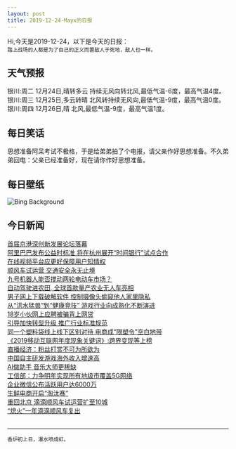 ```yaml
---
layout: post
title: 2019-12-24-Mayx的日报
---
```


Hi,今天是2019-12-24，以下是今天的日报：<br><small>
踏上战场的人都是为了自己的正义而置敌人于死地，敌人也一样。</small><!--more-->
## 天气预报
银川:周二 12月24日,晴转多云 持续无风向转北风,最低气温-6度，最高气温4度。<br>银川:周三 12月25日,多云转晴 北风转持续无风向,最低气温-9度，最高气温0度。<br>银川:周四 12月26日,晴 北风,最低气温-9度，最高气温1度。
## 每日笑话
思想准备阿呆考试不极格，于是给弟弟拍了个电报，请父亲作好思想准备。不久弟弟回电：父亲已经准备好，现在请你作好思想准备。
## 每日壁纸
![Bing Background](https://cn.bing.com/th?id=OHR.AiringGrievances_EN-US3147113419_1920x1080.jpg&rf=LaDigue_1920x1080.jpg&pid=hp "Gentoo penguins airing grievances in Antarctica (© Grafissimo/Getty Images)")
## 今日新闻

[首届京港深创新发展论坛落幕](http://it.people.com.cn/n1/2019/1224/c1009-31520292.html)   
[阿里巴巴发布公益时标准 将在杭州展开“时间银行”试点合作](http://it.people.com.cn/n1/2019/1224/c1009-31520178.html)   
[在线视频平台应更好保障用户知情权](http://it.people.com.cn/n1/2019/1224/c1009-31519946.html)   
[顺风车试运营 交通安全永无止境](http://it.people.com.cn/n1/2019/1224/c1009-31519420.html)   
[九号机器人能否搅动两轮电动车市场？](http://it.people.com.cn/n1/2019/1224/c1009-31519616.html)   
[自动驾驶进农田, 全球首款量产农业无人车亮相](http://it.people.com.cn/n1/2019/1224/c1009-31519838.html)   
[男子网上下载破解软件 控制摄像头偷窥他人家里隐私](http://it.people.com.cn/n1/2019/1224/c1009-31519917.html)   
[从“洪水猛兽”到“健康竞技” 游戏行业向成熟化不断演进](http://it.people.com.cn/n1/2019/1224/c1009-31519933.html)   
[18岁小伙网上应聘被骗背上网贷](http://it.people.com.cn/n1/2019/1224/c1009-31519921.html)   
[引导加快转型升级 推广行业标准规范](http://it.people.com.cn/n1/2019/1224/c1009-31519916.html)   
[同一个塑料袋线上线下区别对待 电商成“限塑令”空白地带](http://it.people.com.cn/n1/2019/1224/c1009-31519790.html)   
[《2019移动互联网年度现象关键词》:跨界变现等上榜](http://it.people.com.cn/n1/2019/1224/c1009-31519799.html)   
[直播经济：粉丝打赏不可为所欲为](http://it.people.com.cn/n1/2019/1224/c1009-31519800.html)   
[中国自主研发游戏海外收入增速高](http://it.people.com.cn/n1/2019/1224/c1009-31519808.html)   
[AI做助手 音乐大师更稀缺](http://it.people.com.cn/n1/2019/1224/c1009-31519462.html)   
[工信部：力争明年实现所有地级市覆盖5G网络](http://it.people.com.cn/n1/2019/1224/c1009-31519456.html)   
[企业微信公布活跃用户达6000万](http://it.people.com.cn/n1/2019/1224/c1009-31519452.html)   
[生鲜电商开启“淘汰赛”](http://it.people.com.cn/n1/2019/1224/c1009-31519451.html)   
[重回北京 滴滴顺风车试运营扩至10城](http://it.people.com.cn/n1/2019/1224/c1009-31519429.html)   
[“熄火”一年滴滴顺风车复出](http://it.people.com.cn/n1/2019/1224/c1009-31519530.html)   
<br />

***

<small>香炉初上日，瀑水喷成虹。</small>
